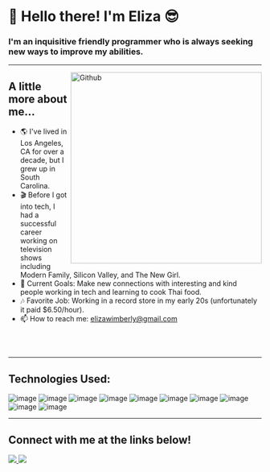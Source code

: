 <h1 align="left" id="macropower-title">🌴 Hello there! I'm Eliza 😎 </h1>
<h3 align="left">I'm an inquisitive friendly programmer who is always seeking new ways to improve my abilities.</h3>

<!-- I am a full-stack software engineer who prides myself on my technical development skills and my strengths in communication and working with others 💫 -->

---



<img width="380" align="right" alt="Github"
src="https://github.com/mayankchaudhary26/Cool-Readme-ideas/blob/master/data/screen open.gif"
/> 

## A little more about me...  

- 🌎 I've lived in Los Angeles, CA for over a decade, but I grew up in South Carolina.
- 🎬 Before I got into tech, I had a successful career working on television shows including Modern Family, Silicon Valley, and The New Girl.
- 🌈 Current Goals: Make new connections with interesting and kind people working in tech and learning to cook Thai food.
- 🎶 Favorite Job: Working in a record store in my early 20s (unfortunately it paid $6.50/hour).
- 📫 How to reach me: elizawimberly@gmail.com


<!-- 
 <em><b>I love connecting with different people</b> so if you want to say hi,<b> that would be wonderful!</b> :)</em> -->
 
 <br>
 <br>

---

## Technologies Used:



![image](https://img.shields.io/badge/JavaScript-F7DF1E?style=for-the-badge&logo=javascript&logoColor=black)
![image](https://img.shields.io/badge/Node.js-43853D?style=for-the-badge&logo=node.js&logoColor=white)
![image](https://img.shields.io/badge/Express.js-404D59?style=for-the-badge)
![image](https://img.shields.io/badge/SQLite-07405E?style=for-the-badge&logo=sqlite&logoColor=white)
![image](https://img.shields.io/badge/sequelize-323330?style=for-the-badge&logo=sequelize&logoColor=blue)
![image](https://img.shields.io/badge/Heroku-430098?style=for-the-badge&logo=heroku&logoColor=white)
![image](https://img.shields.io/badge/React-20232A?style=for-the-badge&logo=react&logoColor=61DAFB)
![image](https://img.shields.io/badge/Redux-593D88?style=for-the-badge&logo=redux&logoColor=white)
![image](https://img.shields.io/badge/HTML5-E34F26?style=for-the-badge&logo=html5&logoColor=white)
![image](https://img.shields.io/badge/CSS-239120?&style=for-the-badge&logo=css3&logoColor=white)

---


## <b>Connect with me at the links below!</b>
<p>
<!-- LinkedIn -->
<a 
    target="_blank"
    href="https://www.linkedin.com/in/eliza-wimberly-773896205/">
    <img
        src="https://img.shields.io/badge/-LinkedIn-0077B5?style=for-the-badge&logo=Linkedin&logoColor=white">
    </img>
</a>
<!-- <br> -->
<!-- GMail -->
<a 
    target="_blank" 
    href="mailto:elizawimberly@gmail.com">
    <img
        src="https://img.shields.io/badge/-Gmail-D14836?style=for-the-badge&logo=Gmail&logoColor=white">
    </img>    
</a>

</p>

<!--
**elizawimberly/elizawimberly** is a ✨ _special_ ✨ repository because its `README.md` (this file) appears on your GitHub profile.


-->
